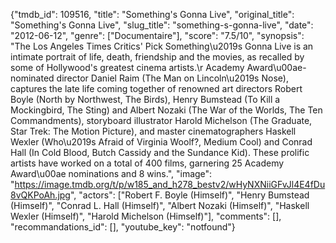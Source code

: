 {"tmdb_id": 109516, "title": "Something's Gonna Live", "original_title": "Something's Gonna Live", "slug_title": "something-s-gonna-live", "date": "2012-06-12", "genre": ["Documentaire"], "score": "7.5/10", "synopsis": "The Los Angeles Times Critics' Pick Something\u2019s Gonna Live is an intimate portrait of life, death, friendship and the movies, as recalled by some of Hollywood's greatest cinema artists.\r Academy Award\u00ae-nominated director Daniel Raim (The Man on Lincoln\u2019s Nose), captures the late life coming together of renowned art directors Robert Boyle (North by Northwest, The Birds), Henry Bumstead (To Kill a Mockingbird, The Sting) and Albert Nozaki (The War of the Worlds, The Ten Commandments), storyboard illustrator Harold Michelson (The Graduate, Star Trek: The Motion Picture), and master cinematographers Haskell Wexler (Who\u2019s Afraid of Virginia Woolf?, Medium Cool) and Conrad Hall (In Cold Blood, Butch Cassidy and the Sundance Kid).  These prolific artists have worked on a total of 400 films, garnering 25 Academy Award\u00ae nominations and 8 wins.", "image": "https://image.tmdb.org/t/p/w185_and_h278_bestv2/wHyNXNiiGFvJl4E4fDu8vQKPoAh.jpg", "actors": ["Robert F. Boyle (Himself)", "Henry Bumstead (Himself)", "Conrad L. Hall (Himself)", "Albert Nozaki (Himself)", "Haskell Wexler (Himself)", "Harold Michelson (Himself)"], "comments": [], "recommandations_id": [], "youtube_key": "notfound"}